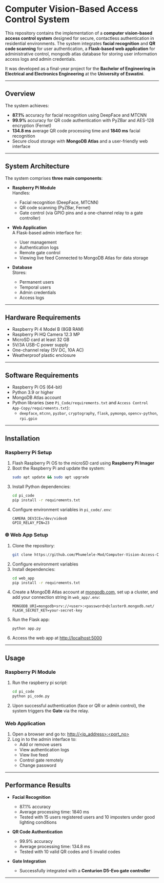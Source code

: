 # Computer Vision-Based Access Control System

This repository contains the implementation of a **computer vision-based access control system** designed for secure, contactless authentication in residential environments. The system integrates **facial recognition** and **QR code scanning** for user authentication, a **Flask-based web application** for administrative control, mongodb atlas database for storing user information access logs and admin credentials.

It was developed as a final-year project for the **Bachelor of Engineering in Electrical and Electronics Engineering** at the **University of Eswatini**.

---

## Overview

The system achieves:

- **87.1%** accuracy for facial recognition using DeepFace and MTCNN  
- **99.9%** accuracy for QR code authentication with PyZBar and AES-128 encryption (Fernet)  
- **134.8 ms** average QR code processing time and **1840 ms** facial recognition 
- Secure cloud storage with **MongoDB Atlas** and a user-friendly web interface  

---

## System Architecture

The system comprises **three main components**:

- **Raspberry Pi Module**  
  Handles:
  - Facial recognition (DeepFace, MTCNN)
  - QR code scanning (PyZBar, Fernet)
  - Gate control (via GPIO pins and a one-channel relay to a gate controller)

- **Web Application**  
  A Flask-based admin interface for:
  - User management
  - Authentication logs
  - Remote gate control
  - Viewing live feed 
  Connected to MongoDB Atlas for data storage

- **Database**  
  Stores:
  - Permanent users  
  - Temporal users  
  - Admin credentials  
  - Access logs  

---

## Hardware Requirements

- Raspberry Pi 4 Model B (8GB RAM)  
- Raspberry Pi HQ Camera 12.3 MP  
- MicroSD card at least 32 GB
- 5V/3A USB-C power supply  
- One-channel relay (5V DC, 10A AC)    
- Weatherproof plastic enclosure  

---

## Software Requirements

- Raspberry Pi OS (64-bit)  
- Python 3.9 or higher  
- MongoDB Atlas account  
- Python libraries (see `Pi_Code/requirements.txt` and `Access Control App-Copy/requirements.txt`):  
  - `deepface`, `mtcnn`, `pyzbar`, `cryptography`, `flask`, `pymongo`, `opencv-python`, `rpi.gpio`

---

## Installation

### Raspberry Pi Setup

1. Flash Raspberry Pi OS to the microSD card using **Raspberry Pi Imager**  
2. Boot the Raspberry Pi and update the system:
    ```bash
    sudo apt update && sudo apt upgrade
    ```
3. Install Python dependencies:
    ```bash
    cd pi_code
    pip install -r requirements.txt
    ```
4. Configure environment variables in `pi_code/.env`:
    ```env
    CAMERA_DEVICE=/dev/video0
    GPIO_RELAY_PIN=23
    ```

### 🌐 Web App Setup

1. Clone the repository:
    ```bash
    git clone https://github.com/Phumelele-Mod/Computer-Vision-Access-Control-System.git
    ```
2. Configure environment variables
2. Install dependencies:
    ```bash
    cd web_app
    pip install -r requirements.txt
    ```
3. Create a MongoDB Atlas account at [mongodb.com](https://mongodb.com), set up a cluster, and add your connection string in `web_app/.env`:
    ```env
    MONGODB_URI=mongodb+srv://<user>:<password>@cluster0.mongodb.net/
    FLASK_SECRET_KEY=your-secret-key
    ```
4. Run the Flask app:
    ```bash
    python app.py
    ```
5. Access the web app at [http://localhost:5000](http://localhost:5000)

---

## Usage

### Raspberry Pi Module

1. Run the raspberry pi script:
    ```bash
    cd pi_code
    python pi_code.py
    ```
2. Upon successful authentication (face or QR or admin control), the system triggers the **Gate** via the relay.

### Web Application

1. Open a browser and go to: [http://<ip_address>:<port_no>](http://localhost:5000)  
2. Log in to the admin interface to:
   - Add or remove users 
   - View authentication logs
   - View live feed
   - Control gate remotely
   - Change password

---

## Performance Results

- **Facial Recognition**  
  - 87.1% accuracy
  - Average processing time: 1840 ms
  - Tested with 15 users registered users and 10 imposters under good lighting conditions

- **QR Code Authentication**  
  - 99.9% accuracy  
  - Average processing time: 134.8 ms
  - Tested with 10 valid QR codes and 5 invalid codes 

- **Gate Integration**  
  - Successfully integrated with a **Centurion D5-Evo gate controller**  

---



